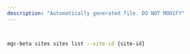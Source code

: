 ```yaml
---
description: "Automatically generated file. DO NOT MODIFY"
---
```


```bash


mgc-beta sites sites list --site-id {site-id}

```